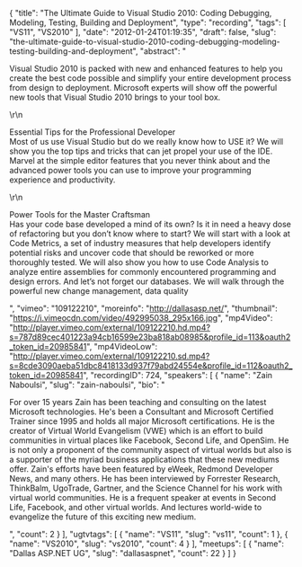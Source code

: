 {
  "title": "The Ultimate Guide to Visual Studio 2010: Coding Debugging, Modeling, Testing, Building and Deployment",
  "type": "recording",
  "tags": [
    "VS11",
    "VS2010"
  ],
  "date": "2012-01-24T01:19:35",
  "draft": false,
  "slug": "the-ultimate-guide-to-visual-studio-2010-coding-debugging-modeling-testing-building-and-deployment",
  "abstract": "<p>Visual Studio 2010 is packed with new and enhanced features to help you create the best code possible and simplify your entire development process from design to deployment. Microsoft experts will show off the powerful new tools that Visual Studio 2010 brings to your tool box.</p>\r\n<p>Essential Tips for the Professional Developer<br /> Most of us use Visual Studio but do we really know how to USE it? We will show you the top tips and tricks that can jet propel your use of the IDE. Marvel at the simple editor features that you never think about and the advanced power tools you can use to improve your programming experience and productivity.</p>\r\n<p>Power Tools for the Master Craftsman<br /> Has your code base developed a mind of its own? Is it in need a heavy dose of refactoring but you don&rsquo;t know where to start? We will start with a look at Code Metrics, a set of industry measures that help developers identify potential risks and uncover code that should be reworked or more thoroughly tested. We will also show you how to use Code Analysis to analyze entire assemblies for commonly encountered programming and design errors. And let&rsquo;s not forget our databases. We will walk through the powerful new change management, data quality</p>",
  "vimeo": "109122210",
  "moreinfo": "http://dallasasp.net/",
  "thumbnail": "https://i.vimeocdn.com/video/492995038_295x166.jpg",
  "mp4Video": "http://player.vimeo.com/external/109122210.hd.mp4?s=787d89cec401223a94cb16599e23ba818ab08985&profile_id=113&oauth2_token_id=20985841",
  "mp4VideoLow": "http://player.vimeo.com/external/109122210.sd.mp4?s=8cde3090aeba51dbc8418133d937f79abd24554e&profile_id=112&oauth2_token_id=20985841",
  "recordingID": 724,
  "speakers": [
    {
      "name": "Zain Naboulsi",
      "slug": "zain-naboulsi",
      "bio": "<p>For over 15 years Zain has been teaching and consulting on the latest Microsoft technologies. He's been a Consultant and Microsoft Certified Trainer since 1995 and holds all major Microsoft certifications. He is the creator of Virtual World Evangelism (VWE) which is an effort to build communities in virtual places like Facebook, Second Life, and OpenSim. He is not only a proponent of the community aspect of virtual worlds but also is a supporter of the myriad business applications that these new mediums offer. Zain's efforts have been featured by eWeek, Redmond Developer News, and many others. He has been interviewed by Forrester Research, ThinkBalm, UgoTrade, Gartner, and the Science Channel for his work with virtual world communities. He is a frequent speaker at events in Second Life, Facebook, and other virtual worlds. And lectures world-wide to evangelize the future of this exciting new medium.</p>",
      "count": 2
    }
  ],
  "ugtvtags": [
    {
      "name": "VS11",
      "slug": "vs11",
      "count": 1
    },
    {
      "name": "VS2010",
      "slug": "vs2010",
      "count": 4
    }
  ],
  "meetups": [
    {
      "name": "Dallas ASP.NET UG",
      "slug": "dallasaspnet",
      "count": 22
    }
  ]
}